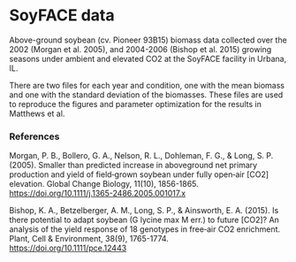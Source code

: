 # SoyFACE data

Above-ground soybean (cv. Pioneer 93B15) biomass data collected over the 2002 (Morgan et al. 2005), and 2004-2006 (Bishop et al. 2015) growing seasons under ambient and elevated CO2 at the SoyFACE facility in Urbana, IL.

There are two files for each year and condition, one with the mean biomass and one with the standard deviation of the biomasses. These files are used to reproduce the figures and parameter optimization for the results in Matthews et al.

### References
Morgan, P. B., Bollero, G. A., Nelson, R. L., Dohleman, F. G., & Long, S. P. (2005). Smaller than predicted increase in aboveground net primary production and yield of field‐grown soybean under fully open‐air [CO2] elevation. Global Change Biology, 11(10), 1856-1865. https://doi.org/10.1111/j.1365-2486.2005.001017.x

Bishop, K. A., Betzelberger, A. M., Long, S. P., & Ainsworth, E. A. (2015). Is there potential to adapt soybean (G lycine max M err.) to future [CO2]? An analysis of the yield response of 18 genotypes in free‐air CO2 enrichment. Plant, Cell & Environment, 38(9), 1765-1774.  https://doi.org/10.1111/pce.12443

